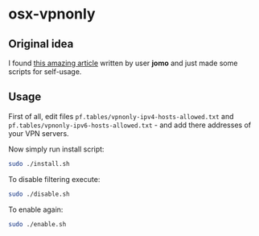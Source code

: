 # osx-vpnonly

## Original idea

I found [this amazing article](https://jomo.tv/security/pf-prevent-traffic-bypassing-vpn) written by user **jomo** and just made some scripts for self-usage.

## Usage

First of all, edit files `pf.tables/vpnonly-ipv4-hosts-allowed.txt` and `pf.tables/vpnonly-ipv6-hosts-allowed.txt` - and add there addresses of your VPN servers.

Now simply run install script:

```bash
sudo ./install.sh
```

To disable filtering execute:

```bash
sudo ./disable.sh
```

To enable again:

```bash
sudo ./enable.sh
```
